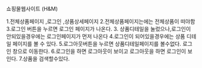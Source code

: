 쇼핑물웹사이트 (H&M)

1.전체상품페이지 ,로그인 ,상품상세페이지 2.전체상품페이지는에는 전체상품이 떠야함 3.로그인 버튼을 누르면 로그인 페이지가 나온다. 3. 상품디테일을 눌렀으나,로그인이 안되있을경우에는 로그인페이지가 먼저 나온다 4.로그인이 되어있을경우에는 상품 디테일 페이지를 볼 수 있다. 5.로그아웃버튼을 누르면 상품디테일페이지를 볼수없다. 로그인 창으로 이동한다. 6.로그인을 하면 로그아웃이 보이고 로그아웃을 하면 로그인이 보인다. 7.상품을 검색할수있다.
